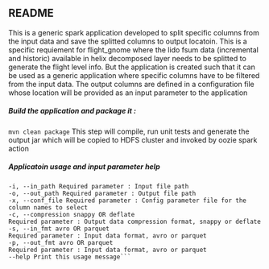 ## README

This is a generic spark application developed to split specific columns from the input data and save the splitted columns to output locatoin. This is a specific
requiement for flight_gnome where the lido fsum data (incremental and historic) available in helix decomposed layer needs to be splitted to generate the flight
level info. But the application is created such that it can be used as a generic application where specific columns have to be filtered from the input data.
The output columns are defined in a configuration file whose location will be provided as an input parameter to the application

##### Build the application and package it : 
`mvn clean package`
This step will compile, run unit tests and generate the output jar which will be copied to HDFS cluster and invoked by oozie spark action

##### Applicatoin usage and input parameter help
```Usage: spark-submit --class com.emirates.helix.GenericColumnSplitDriver generic-columnsplit-.jar [options]
-i, --in_path Required parameter : Input file path
-o, --out_path Required parameter : Output file path
-x, --conf_file Required parameter : Config parameter file for the column names to select
-c, --compression snappy OR deflate
Required parameter : Output data compression format, snappy or deflate
-s, --in_fmt avro OR parquet
Required parameter : Input data format, avro or parquet
-p, --out_fmt avro OR parquet
Required parameter : Input data format, avro or parquet
--help Print this usage message```